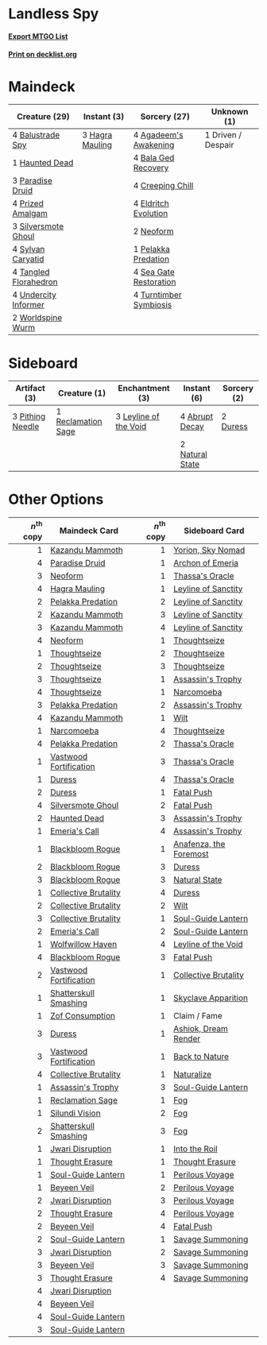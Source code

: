 # Landless Spy

#### [Export MTGO List](../collection/Landless%20Spy/Landless%20Spy.txt)
#### [Print on decklist.org](http://decklist.org/?deckmain=4%09Agadeem's%20Awakening%0A4%09Bala%20Ged%20Recovery%0A4%09Balustrade%20Spy%0A4%09Creeping%20Chill%0A1%09Driven%20/%20Despair%0A4%09Eldritch%20Evolution%0A3%09Hagra%20Mauling%0A1%09Haunted%20Dead%0A2%09Neoform%0A3%09Paradise%20Druid%0A1%09Pelakka%20Predation%0A4%09Prized%20Amalgam%0A4%09Sea%20Gate%20Restoration%0A3%09Silversmote%20Ghoul%0A4%09Sylvan%20Caryatid%0A4%09Tangled%20Florahedron%0A4%09Turntimber%20Symbiosis%0A4%09Undercity%20Informer%0A2%09Worldspine%20Wurm&deckside=4%09Abrupt%20Decay%0A2%09Duress%0A3%09Leyline%20of%20the%20Void%0A2%09Natural%20State%0A3%09Pithing%20Needle%0A1%09Reclamation%20Sage)
# Maindeck

|                                         Creature (29)                                          |                                       Instant (3)                                        |                                          Sorcery (27)                                           |   Unknown (1)    |
|------------------------------------------------------------------------------------------------|------------------------------------------------------------------------------------------|-------------------------------------------------------------------------------------------------|------------------|
|4 [Balustrade Spy](http://gatherer.wizards.com/Pages/Card/Details.aspx?multiverseid=366464)     |3 [Hagra Mauling](http://gatherer.wizards.com/Pages/Card/Details.aspx?multiverseid=491741)|4 [Agadeem's Awakening](http://gatherer.wizards.com/Pages/Card/Details.aspx?multiverseid=491723) |1 Driven / Despair|
|1 [Haunted Dead](http://gatherer.wizards.com/Pages/Card/Details.aspx?multiverseid=414387)       |                                                                                          |4 [Bala Ged Recovery](http://gatherer.wizards.com/Pages/Card/Details.aspx?multiverseid=491825)   |                  |
|3 [Paradise Druid](http://gatherer.wizards.com/Pages/Card/Details.aspx?multiverseid=461098)     |                                                                                          |4 [Creeping Chill](http://gatherer.wizards.com/Pages/Card/Details.aspx?multiverseid=452816)      |                  |
|4 [Prized Amalgam](http://gatherer.wizards.com/Pages/Card/Details.aspx?multiverseid=410014)     |                                                                                          |4 [Eldritch Evolution](http://gatherer.wizards.com/Pages/Card/Details.aspx?multiverseid=414456)  |                  |
|3 [Silversmote Ghoul](http://gatherer.wizards.com/Pages/Card/Details.aspx?multiverseid=485445)  |                                                                                          |2 [Neoform](http://gatherer.wizards.com/Pages/Card/Details.aspx?multiverseid=461133)             |                  |
|4 [Sylvan Caryatid](http://gatherer.wizards.com/Pages/Card/Details.aspx?multiverseid=373624)    |                                                                                          |1 [Pelakka Predation](http://gatherer.wizards.com/Pages/Card/Details.aspx?multiverseid=491757)   |                  |
|4 [Tangled Florahedron](http://gatherer.wizards.com/Pages/Card/Details.aspx?multiverseid=491859)|                                                                                          |4 [Sea Gate Restoration](http://gatherer.wizards.com/Pages/Card/Details.aspx?multiverseid=491706)|                  |
|4 [Undercity Informer](http://gatherer.wizards.com/Pages/Card/Details.aspx?multiverseid=366271) |                                                                                          |4 [Turntimber Symbiosis](http://gatherer.wizards.com/Pages/Card/Details.aspx?multiverseid=491864)|                  |
|2 [Worldspine Wurm](http://gatherer.wizards.com/Pages/Card/Details.aspx?multiverseid=253575)    |                                                                                          |                                                                                                 |                  |


# Sideboard

|                                       Artifact (3)                                        |                                        Creature (1)                                         |                                        Enchantment (3)                                         |                                       Instant (6)                                        |                                   Sorcery (2)                                    |
|-------------------------------------------------------------------------------------------|---------------------------------------------------------------------------------------------|------------------------------------------------------------------------------------------------|------------------------------------------------------------------------------------------|----------------------------------------------------------------------------------|
|3 [Pithing Needle](http://gatherer.wizards.com/Pages/Card/Details.aspx?multiverseid=129526)|1 [Reclamation Sage](http://gatherer.wizards.com/Pages/Card/Details.aspx?multiverseid=389651)|3 [Leyline of the Void](http://gatherer.wizards.com/Pages/Card/Details.aspx?multiverseid=107682)|4 [Abrupt Decay](http://gatherer.wizards.com/Pages/Card/Details.aspx?multiverseid=456061) |2 [Duress](http://gatherer.wizards.com/Pages/Card/Details.aspx?multiverseid=14557)|
|                                                                                           |                                                                                             |                                                                                                |2 [Natural State](http://gatherer.wizards.com/Pages/Card/Details.aspx?multiverseid=407646)|                                                                                  |


# Other Options

|*n*<sup>th</sup> copy|                                          Maindeck Card                                          |*n*<sup>th</sup> copy|                                         Sideboard Card                                          |
|--------------------:|-------------------------------------------------------------------------------------------------|--------------------:|-------------------------------------------------------------------------------------------------|
|                    1|[Kazandu Mammoth](http://gatherer.wizards.com/Pages/Card/Details.aspx?multiverseid=491835)       |                    1|[Yorion, Sky Nomad](http://gatherer.wizards.com/Pages/Card/Details.aspx?multiverseid=479752)     |
|                    4|[Paradise Druid](http://gatherer.wizards.com/Pages/Card/Details.aspx?multiverseid=461098)        |                    1|[Archon of Emeria](http://gatherer.wizards.com/Pages/Card/Details.aspx?multiverseid=495594)      |
|                    3|[Neoform](http://gatherer.wizards.com/Pages/Card/Details.aspx?multiverseid=461133)               |                    1|[Thassa's Oracle](http://gatherer.wizards.com/Pages/Card/Details.aspx?multiverseid=476324)       |
|                    4|[Hagra Mauling](http://gatherer.wizards.com/Pages/Card/Details.aspx?multiverseid=491741)         |                    1|[Leyline of Sanctity](http://gatherer.wizards.com/Pages/Card/Details.aspx?multiverseid=204993)   |
|                    2|[Pelakka Predation](http://gatherer.wizards.com/Pages/Card/Details.aspx?multiverseid=491757)     |                    2|[Leyline of Sanctity](http://gatherer.wizards.com/Pages/Card/Details.aspx?multiverseid=204993)   |
|                    2|[Kazandu Mammoth](http://gatherer.wizards.com/Pages/Card/Details.aspx?multiverseid=491835)       |                    3|[Leyline of Sanctity](http://gatherer.wizards.com/Pages/Card/Details.aspx?multiverseid=204993)   |
|                    3|[Kazandu Mammoth](http://gatherer.wizards.com/Pages/Card/Details.aspx?multiverseid=491835)       |                    4|[Leyline of Sanctity](http://gatherer.wizards.com/Pages/Card/Details.aspx?multiverseid=204993)   |
|                    4|[Neoform](http://gatherer.wizards.com/Pages/Card/Details.aspx?multiverseid=461133)               |                    1|[Thoughtseize](http://gatherer.wizards.com/Pages/Card/Details.aspx?multiverseid=438676)          |
|                    1|[Thoughtseize](http://gatherer.wizards.com/Pages/Card/Details.aspx?multiverseid=438676)          |                    2|[Thoughtseize](http://gatherer.wizards.com/Pages/Card/Details.aspx?multiverseid=438676)          |
|                    2|[Thoughtseize](http://gatherer.wizards.com/Pages/Card/Details.aspx?multiverseid=438676)          |                    3|[Thoughtseize](http://gatherer.wizards.com/Pages/Card/Details.aspx?multiverseid=438676)          |
|                    3|[Thoughtseize](http://gatherer.wizards.com/Pages/Card/Details.aspx?multiverseid=438676)          |                    1|[Assassin's Trophy](http://gatherer.wizards.com/Pages/Card/Details.aspx?multiverseid=452902)     |
|                    4|[Thoughtseize](http://gatherer.wizards.com/Pages/Card/Details.aspx?multiverseid=438676)          |                    1|[Narcomoeba](http://gatherer.wizards.com/Pages/Card/Details.aspx?multiverseid=136140)            |
|                    3|[Pelakka Predation](http://gatherer.wizards.com/Pages/Card/Details.aspx?multiverseid=491757)     |                    2|[Assassin's Trophy](http://gatherer.wizards.com/Pages/Card/Details.aspx?multiverseid=452902)     |
|                    4|[Kazandu Mammoth](http://gatherer.wizards.com/Pages/Card/Details.aspx?multiverseid=491835)       |                    1|[Wilt](http://gatherer.wizards.com/Pages/Card/Details.aspx?multiverseid=479696)                  |
|                    1|[Narcomoeba](http://gatherer.wizards.com/Pages/Card/Details.aspx?multiverseid=136140)            |                    4|[Thoughtseize](http://gatherer.wizards.com/Pages/Card/Details.aspx?multiverseid=438676)          |
|                    4|[Pelakka Predation](http://gatherer.wizards.com/Pages/Card/Details.aspx?multiverseid=491757)     |                    2|[Thassa's Oracle](http://gatherer.wizards.com/Pages/Card/Details.aspx?multiverseid=476324)       |
|                    1|[Vastwood Fortification](http://gatherer.wizards.com/Pages/Card/Details.aspx?multiverseid=491866)|                    3|[Thassa's Oracle](http://gatherer.wizards.com/Pages/Card/Details.aspx?multiverseid=476324)       |
|                    1|[Duress](http://gatherer.wizards.com/Pages/Card/Details.aspx?multiverseid=14557)                 |                    4|[Thassa's Oracle](http://gatherer.wizards.com/Pages/Card/Details.aspx?multiverseid=476324)       |
|                    2|[Duress](http://gatherer.wizards.com/Pages/Card/Details.aspx?multiverseid=14557)                 |                    1|[Fatal Push](http://gatherer.wizards.com/Pages/Card/Details.aspx?multiverseid=423724)            |
|                    4|[Silversmote Ghoul](http://gatherer.wizards.com/Pages/Card/Details.aspx?multiverseid=485445)     |                    2|[Fatal Push](http://gatherer.wizards.com/Pages/Card/Details.aspx?multiverseid=423724)            |
|                    2|[Haunted Dead](http://gatherer.wizards.com/Pages/Card/Details.aspx?multiverseid=414387)          |                    3|[Assassin's Trophy](http://gatherer.wizards.com/Pages/Card/Details.aspx?multiverseid=452902)     |
|                    1|[Emeria's Call](http://gatherer.wizards.com/Pages/Card/Details.aspx?multiverseid=491633)         |                    4|[Assassin's Trophy](http://gatherer.wizards.com/Pages/Card/Details.aspx?multiverseid=452902)     |
|                    1|[Blackbloom Rogue](http://gatherer.wizards.com/Pages/Card/Details.aspx?multiverseid=491725)      |                    1|[Anafenza, the Foremost](http://gatherer.wizards.com/Pages/Card/Details.aspx?multiverseid=386476)|
|                    2|[Blackbloom Rogue](http://gatherer.wizards.com/Pages/Card/Details.aspx?multiverseid=491725)      |                    3|[Duress](http://gatherer.wizards.com/Pages/Card/Details.aspx?multiverseid=14557)                 |
|                    3|[Blackbloom Rogue](http://gatherer.wizards.com/Pages/Card/Details.aspx?multiverseid=491725)      |                    3|[Natural State](http://gatherer.wizards.com/Pages/Card/Details.aspx?multiverseid=407646)         |
|                    1|[Collective Brutality](http://gatherer.wizards.com/Pages/Card/Details.aspx?multiverseid=414380)  |                    4|[Duress](http://gatherer.wizards.com/Pages/Card/Details.aspx?multiverseid=14557)                 |
|                    2|[Collective Brutality](http://gatherer.wizards.com/Pages/Card/Details.aspx?multiverseid=414380)  |                    2|[Wilt](http://gatherer.wizards.com/Pages/Card/Details.aspx?multiverseid=479696)                  |
|                    3|[Collective Brutality](http://gatherer.wizards.com/Pages/Card/Details.aspx?multiverseid=414380)  |                    1|[Soul-Guide Lantern](http://gatherer.wizards.com/Pages/Card/Details.aspx?multiverseid=476488)    |
|                    2|[Emeria's Call](http://gatherer.wizards.com/Pages/Card/Details.aspx?multiverseid=491633)         |                    2|[Soul-Guide Lantern](http://gatherer.wizards.com/Pages/Card/Details.aspx?multiverseid=476488)    |
|                    1|[Wolfwillow Haven](http://gatherer.wizards.com/Pages/Card/Details.aspx?multiverseid=476456)      |                    4|[Leyline of the Void](http://gatherer.wizards.com/Pages/Card/Details.aspx?multiverseid=107682)   |
|                    4|[Blackbloom Rogue](http://gatherer.wizards.com/Pages/Card/Details.aspx?multiverseid=491725)      |                    3|[Fatal Push](http://gatherer.wizards.com/Pages/Card/Details.aspx?multiverseid=423724)            |
|                    2|[Vastwood Fortification](http://gatherer.wizards.com/Pages/Card/Details.aspx?multiverseid=491866)|                    1|[Collective Brutality](http://gatherer.wizards.com/Pages/Card/Details.aspx?multiverseid=414380)  |
|                    1|[Shatterskull Smashing](http://gatherer.wizards.com/Pages/Card/Details.aspx?multiverseid=491802) |                    1|[Skyclave Apparition](http://gatherer.wizards.com/Pages/Card/Details.aspx?multiverseid=495603)   |
|                    1|[Zof Consumption](http://gatherer.wizards.com/Pages/Card/Details.aspx?multiverseid=491770)       |                    1|Claim / Fame                                                                                     |
|                    3|[Duress](http://gatherer.wizards.com/Pages/Card/Details.aspx?multiverseid=14557)                 |                    1|[Ashiok, Dream Render](http://gatherer.wizards.com/Pages/Card/Details.aspx?multiverseid=461155)  |
|                    3|[Vastwood Fortification](http://gatherer.wizards.com/Pages/Card/Details.aspx?multiverseid=491866)|                    1|[Back to Nature](http://gatherer.wizards.com/Pages/Card/Details.aspx?multiverseid=208284)        |
|                    4|[Collective Brutality](http://gatherer.wizards.com/Pages/Card/Details.aspx?multiverseid=414380)  |                    1|[Naturalize](http://gatherer.wizards.com/Pages/Card/Details.aspx?multiverseid=129656)            |
|                    1|[Assassin's Trophy](http://gatherer.wizards.com/Pages/Card/Details.aspx?multiverseid=452902)     |                    3|[Soul-Guide Lantern](http://gatherer.wizards.com/Pages/Card/Details.aspx?multiverseid=476488)    |
|                    1|[Reclamation Sage](http://gatherer.wizards.com/Pages/Card/Details.aspx?multiverseid=389651)      |                    1|[Fog](http://gatherer.wizards.com/Pages/Card/Details.aspx?multiverseid=746)                      |
|                    1|[Silundi Vision](http://gatherer.wizards.com/Pages/Card/Details.aspx?multiverseid=491711)        |                    2|[Fog](http://gatherer.wizards.com/Pages/Card/Details.aspx?multiverseid=746)                      |
|                    2|[Shatterskull Smashing](http://gatherer.wizards.com/Pages/Card/Details.aspx?multiverseid=491802) |                    3|[Fog](http://gatherer.wizards.com/Pages/Card/Details.aspx?multiverseid=746)                      |
|                    1|[Jwari Disruption](http://gatherer.wizards.com/Pages/Card/Details.aspx?multiverseid=491693)      |                    1|[Into the Roil](http://gatherer.wizards.com/Pages/Card/Details.aspx?multiverseid=389560)         |
|                    1|[Thought Erasure](http://gatherer.wizards.com/Pages/Card/Details.aspx?multiverseid=452956)       |                    1|[Thought Erasure](http://gatherer.wizards.com/Pages/Card/Details.aspx?multiverseid=452956)       |
|                    1|[Soul-Guide Lantern](http://gatherer.wizards.com/Pages/Card/Details.aspx?multiverseid=476488)    |                    1|[Perilous Voyage](http://gatherer.wizards.com/Pages/Card/Details.aspx?multiverseid=435219)       |
|                    1|[Beyeen Veil](http://gatherer.wizards.com/Pages/Card/Details.aspx?multiverseid=491673)           |                    2|[Perilous Voyage](http://gatherer.wizards.com/Pages/Card/Details.aspx?multiverseid=435219)       |
|                    2|[Jwari Disruption](http://gatherer.wizards.com/Pages/Card/Details.aspx?multiverseid=491693)      |                    3|[Perilous Voyage](http://gatherer.wizards.com/Pages/Card/Details.aspx?multiverseid=435219)       |
|                    2|[Thought Erasure](http://gatherer.wizards.com/Pages/Card/Details.aspx?multiverseid=452956)       |                    4|[Perilous Voyage](http://gatherer.wizards.com/Pages/Card/Details.aspx?multiverseid=435219)       |
|                    2|[Beyeen Veil](http://gatherer.wizards.com/Pages/Card/Details.aspx?multiverseid=491673)           |                    4|[Fatal Push](http://gatherer.wizards.com/Pages/Card/Details.aspx?multiverseid=423724)            |
|                    2|[Soul-Guide Lantern](http://gatherer.wizards.com/Pages/Card/Details.aspx?multiverseid=476488)    |                    1|[Savage Summoning](http://gatherer.wizards.com/Pages/Card/Details.aspx?multiverseid=370710)      |
|                    3|[Jwari Disruption](http://gatherer.wizards.com/Pages/Card/Details.aspx?multiverseid=491693)      |                    2|[Savage Summoning](http://gatherer.wizards.com/Pages/Card/Details.aspx?multiverseid=370710)      |
|                    3|[Beyeen Veil](http://gatherer.wizards.com/Pages/Card/Details.aspx?multiverseid=491673)           |                    3|[Savage Summoning](http://gatherer.wizards.com/Pages/Card/Details.aspx?multiverseid=370710)      |
|                    3|[Thought Erasure](http://gatherer.wizards.com/Pages/Card/Details.aspx?multiverseid=452956)       |                    4|[Savage Summoning](http://gatherer.wizards.com/Pages/Card/Details.aspx?multiverseid=370710)      |
|                    4|[Jwari Disruption](http://gatherer.wizards.com/Pages/Card/Details.aspx?multiverseid=491693)      |                     |                                                                                                 |
|                    4|[Beyeen Veil](http://gatherer.wizards.com/Pages/Card/Details.aspx?multiverseid=491673)           |                     |                                                                                                 |
|                    4|[Soul-Guide Lantern](http://gatherer.wizards.com/Pages/Card/Details.aspx?multiverseid=476488)    |                     |                                                                                                 |
|                    3|[Soul-Guide Lantern](http://gatherer.wizards.com/Pages/Card/Details.aspx?multiverseid=476488)    |                     |                                                                                                 |

